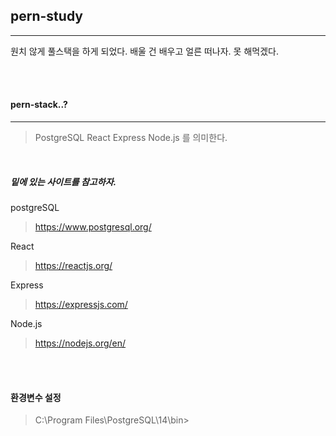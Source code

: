## pern-study

---

원치 않게 풀스택을 하게 되었다.
배울 건 배우고 얼른 떠나자. 못 해먹겠다.

<br>
<br>

#### pern-stack..?

---

> PostgreSQL
> React
> Express
> Node.js 를 의미한다.

<br>

##### 밑에 있는 사이트를 참고하자.

postgreSQL
> https://www.postgresql.org/

React
> https://reactjs.org/

Express
> https://expressjs.com/


Node.js
> https://nodejs.org/en/

<br>
<br>


#### 환경변수 설정

> C:\Program Files\PostgreSQL\14\bin>
